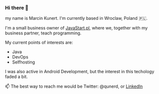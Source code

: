 ### Hi there 👋

my name is Marcin Kunert. I'm currently based in Wroclaw, Poland :poland:.

I'm a small business owner of [JavaStart.pl](https://javastart.pl), where we, together with my business partner, teach programming.

My current points of interests are:

- Java
- DevOps
- Selfhosting

I was also active in Android Development, but the interest in this techology faded a bit.

📫 The best way to reach me would be Twitter: @qunerd, or [LinkedIn](https://www.linkedin.com/in/marcinkunert/)
